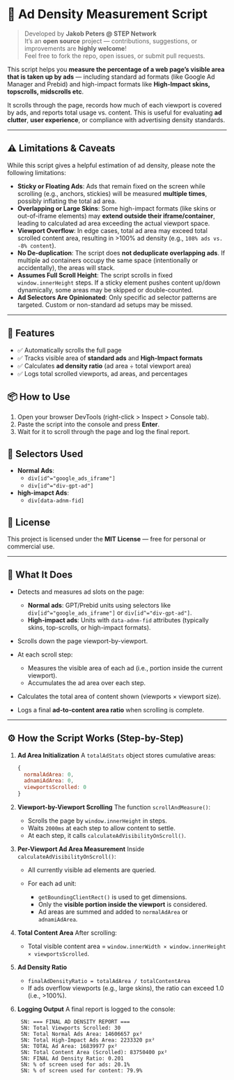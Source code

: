 # 🧪 Ad Density Measurement Script

> Developed by **Jakob Peters @ STEP Network**  
> It’s an **open source** project — contributions, suggestions, or improvements are **highly welcome**!  
Feel free to fork the repo, open issues, or submit pull requests.

This script helps you **measure the percentage of a web page’s visible area that is taken up by ads** — including standard ad formats (like Google Ad Manager and Prebid) and high-impact formats like **High-Impact skins, topscrolls, midscrolls etc**.

It scrolls through the page, records how much of each viewport is covered by ads, and reports total usage vs. content. This is useful for evaluating **ad clutter**, **user experience**, or compliance with advertising density standards.

---

## ⚠️ Limitations & Caveats

While this script gives a helpful estimation of ad density, please note the following limitations:

- **Sticky or Floating Ads**: Ads that remain fixed on the screen while scrolling (e.g., anchors, stickies) will be measured **multiple times**, possibly inflating the total ad area.
- **Overlapping or Large Skins**: Some high-impact formats (like skins or out-of-iframe elements) may **extend outside their iframe/container**, leading to calculated ad area exceeding the actual viewport space.
- **Viewport Overflow**: In edge cases, total ad area may exceed total scrolled content area, resulting in >100% ad density (e.g., `108% ads vs. -8% content`).
- **No De-duplication**: The script does **not deduplicate overlapping ads**. If multiple ad containers occupy the same space (intentionally or accidentally), the areas will stack.
- **Assumes Full Scroll Height**: The script scrolls in fixed `window.innerHeight` steps. If a sticky element pushes content up/down dynamically, some areas may be skipped or double-counted.
- **Ad Selectors Are Opinionated**: Only specific ad selector patterns are targeted. Custom or non-standard ad setups may be missed.

---
  
## 🚀 Features


- ✅ Automatically scrolls the full page
- ✅ Tracks visible area of **standard ads** and **High-Impact formats**
- ✅ Calculates **ad density ratio** (ad area ÷ total viewport area)
- ✅ Logs total scrolled viewports, ad areas, and percentages

## 📦 How to Use

1. Open your browser DevTools (right-click > Inspect > Console tab).
2. Paste the script into the console and press **Enter**.
3. Wait for it to scroll through the page and log the final report.


## 📎 Selectors Used

- **Normal Ads**:
  - `div[id^="google_ads_iframe"]`
  - `div[id^="div-gpt-ad"]`
- **high-imapct Ads**:
  - `div[data-adnm-fid]`


## 📖 License

This project is licensed under the **MIT License** — free for personal or commercial use.
  
---
  
## 📌 What It Does

* Detects and measures ad slots on the page:

  * **Normal ads**: GPT/Prebid units using selectors like `div[id^="google_ads_iframe"]` or `div[id^="div-gpt-ad"]`.
  * **High-impact ads**: Units with `data-adnm-fid` attributes (typically skins, top-scrolls, or high-impact formats).
* Scrolls down the page viewport-by-viewport.
* At each scroll step:

  * Measures the visible area of each ad (i.e., portion inside the current viewport).
  * Accumulates the ad area over each step.
* Calculates the total area of content shown (viewports × viewport size).
* Logs a final **ad-to-content area ratio** when scrolling is complete.

---

## ⚙️ How the Script Works (Step-by-Step)

1. **Ad Area Initialization**
   A `totalAdStats` object stores cumulative areas:

   ```js
   {
     normalAdArea: 0,
     adnamiAdArea: 0,
     viewportsScrolled: 0
   }
   ```

2. **Viewport-by-Viewport Scrolling**
   The function `scrollAndMeasure()`:

   * Scrolls the page by `window.innerHeight` in steps.
   * Waits `2000ms` at each step to allow content to settle.
   * At each step, it calls `calculateAdVisibilityOnScroll()`.

3. **Per-Viewport Ad Area Measurement**
   Inside `calculateAdVisibilityOnScroll()`:

   * All currently visible ad elements are queried.
   * For each ad unit:

     * `getBoundingClientRect()` is used to get dimensions.
     * Only the **visible portion inside the viewport** is considered.
     * Ad areas are summed and added to `normalAdArea` or `adnamiAdArea`.

4. **Total Content Area**
   After scrolling:

   * Total visible content area = `window.innerWidth × window.innerHeight × viewportsScrolled`.

5. **Ad Density Ratio**

   * `finalAdDensityRatio = totalAdArea / totalContentArea`
   * If ads overflow viewports (e.g., large skins), the ratio can exceed 1.0 (i.e., >100%).

6. **Logging Output**
   A final report is logged to the console:

   ```plaintext
    SN: === FINAL AD DENSITY REPORT ===
    SN: Total Viewports Scrolled: 30
    SN: Total Normal Ads Area: 14606657 px²
    SN: Total High-Impact Ads Area: 2233320 px²
    SN: TOTAL Ad Area: 16839977 px²
    SN: Total Content Area (Scrolled): 83750400 px²
    SN: FINAL Ad Density Ratio: 0.201
    SN: % of screen used for ads: 20.1%
    SN: % of screen used for content: 79.9%
   ```
